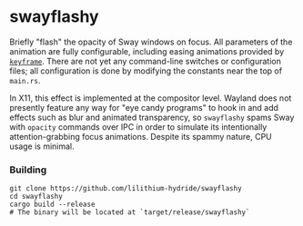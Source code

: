 # swayflashy
Briefly "flash" the opacity of Sway windows on focus. All parameters of the animation are
fully configurable, including easing animations provided by
[`keyframe`](https://github.com/HannesMann/keyframe). There are not yet any command-line switches
or configuration files; all configuration is done by modifying the constants near the top of
`main.rs`.

In X11, this effect is implemented at the compositor level. Wayland does not presently feature any
way for "eye candy programs" to hook in and add effects such as blur and animated transparency, so
`swayflashy` spams Sway with `opacity` commands over IPC in order to simulate its intentionally 
attention-grabbing focus animations. Despite its spammy nature, CPU usage is minimal.

### Building
```shell
git clone https://github.com/lilithium-hydride/swayflashy
cd swayflashy
cargo build --release
# The binary will be located at `target/release/swayflashy`
```